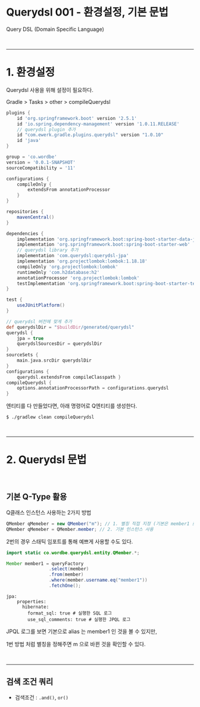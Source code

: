# Querydsl 001 - 환경설정, 기본 문법

Query DSL (Domain Specific Language)



<br />

---

# 1. 환경설정

Querydsl 사용을 위해 설정이 필요하다.



Gradle > Tasks > other > compileQuerydsl

```groovy
plugins {
    id 'org.springframework.boot' version '2.5.1'
    id 'io.spring.dependency-management' version '1.0.11.RELEASE'
    // querydsl plugin 추가
    id "com.ewerk.gradle.plugins.querydsl" version "1.0.10"
    id 'java'
}

group = 'co.wordbe'
version = '0.0.1-SNAPSHOT'
sourceCompatibility = '11'

configurations {
    compileOnly {
        extendsFrom annotationProcessor
    }
}

repositories {
    mavenCentral()
}

dependencies {
    implementation 'org.springframework.boot:spring-boot-starter-data-jpa'
    implementation 'org.springframework.boot:spring-boot-starter-web'
    // querydsl library 추가
    implementation 'com.querydsl:querydsl-jpa'
    implementation 'org.projectlombok:lombok:1.18.18'
    compileOnly 'org.projectlombok:lombok'
    runtimeOnly 'com.h2database:h2'
    annotationProcessor 'org.projectlombok:lombok'
    testImplementation 'org.springframework.boot:spring-boot-starter-test'
}

test {
    useJUnitPlatform()
}

// querydsl 버전에 맞게 추가
def querydslDir = "$buildDir/generated/querydsl"
querydsl {
    jpa = true
    querydslSourcesDir = querydslDir
}
sourceSets {
    main.java.srcDir querydslDir
}
configurations {
    querydsl.extendsFrom compileClasspath }
compileQuerydsl {
    options.annotationProcessorPath = configurations.querydsl
}
```



엔티티를 다 만들었다면, 아래 명령어로 Q엔티티를 생성한다.

```shell
$ ./gradlew clean compileQuerydsl
```

<br />

---

# 2. Querydsl 문법

<br />

## 기본 Q-Type 활용

Q클래스 인스턴스 사용하는 2가지 방법

```java
QMember qMemeber = new QMember("m"); // 1. 별칭 직접 지정 (기본은 member1 로 쓰여있다.)
QMember qMemeber = QMember.member; // 2. 기본 인스턴스 사용
```

2번의 경우 스태틱 임포트를 통해 예쁘게 사용할 수도 있다.

```java
import static co.wordbe.querydsl.entity.QMember.*;

Member member1 = queryFactory
                .select(member)
                .from(member)
                .where(member.username.eq("member1"))
                .fetchOne();
```

```properties
jpa:
    properties:
      hibernate:
        format_sql: true # 실행한 SQL 로그
        use_sql_comments: true # 실행한 JPQL 로그
```

JPQL 로그를 보면 기본으로 alias 는 member1 인 것을 볼 수 있지만,

1번 방법 처럼 별칭을 정해주면 m 으로 바뀐 것을 확인할 수 있다.

<br />

---

## 검색 조건 쿼리



- 검색조건 : `.and()`, `or()`











